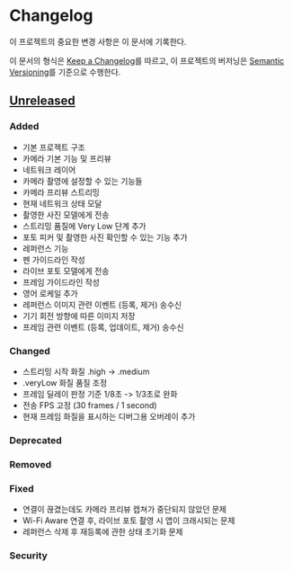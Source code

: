 # Changelog

이 프로젝트의 중요한 변경 사항은 이 문서에 기록한다.

이 문서의 형식은 [Keep a Changelog](https://keepachangelog.com/en/1.1.0/)를 따르고,
이 프로젝트의 버저닝은 [Semantic Versioning](https://semver.org/spec/v2.0.0.html)를 기준으로 수행한다.

## [Unreleased]

### Added

- 기본 프로젝트 구조
- 카메라 기본 기능 및 프리뷰 
- 네트워크 레이어
- 카메라 촬영에 설정할 수 있는 기능들
- 카메라 프리뷰 스트리밍
- 현재 네트워크 상태 모달
- 촬영한 사진 모델에게 전송
- 스트리밍 품질에 Very Low 단계 추가
- 포토 피커 및 촬영한 사진 확인할 수 있는 기능 추가
- 레퍼런스 기능
- 펜 가이드라인 작성
- 라이브 포토 모델에게 전송
- 프레임 가이드라인 작성
- 영어 로케일 추가
- 레퍼런스 이미지 관련 이벤트 (등록, 제거) 송수신
- 기기 회전 방향에 따른 이미지 저장
- 프레임 관련 이벤트 (등록, 업데이트, 제거) 송수신

### Changed

- 스트리밍 시작 화질 .high -> .medium
- .veryLow 화질 품질 조정
- 프레임 딜레이 판정 기준 1/8초 -> 1/3초로 완화
- 전송 FPS 고정 (30 frames / 1 second)
- 현재 프레임 화질을 표시하는 디버그용 오버레이 추가

### Deprecated

### Removed

### Fixed

- 연결이 끊겼는데도 카메라 프리뷰 캡쳐가 중단되지 않았던 문제
- Wi-Fi Aware 연결 후, 라이브 포토 촬영 시 앱이 크래시되는 문제
- 레퍼런스 삭제 후 재등록에 관한 상태 초기화 문제

### Security

[unreleased]: hhttps://github.com/DeveloperAcademy-POSTECH/2025-C6-A11-QueendomJaerim

